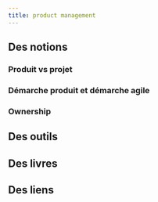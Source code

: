 ```yaml
---
title: product management
---
```


## Des notions

### Produit vs projet

### Démarche produit et démarche agile

### Ownership

## Des outils

## Des livres

## Des liens
